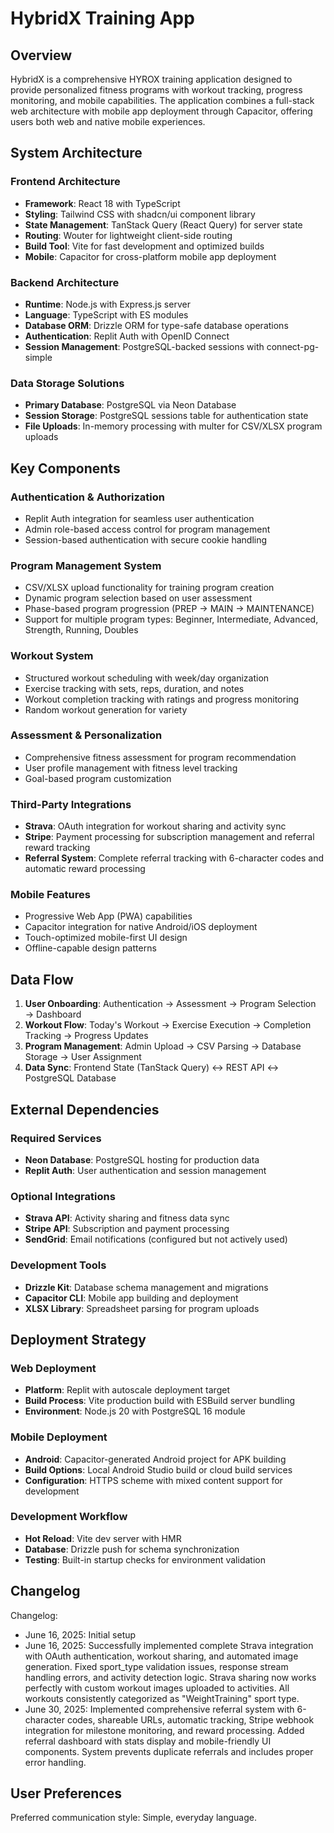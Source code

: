 # HybridX Training App

## Overview

HybridX is a comprehensive HYROX training application designed to provide personalized fitness programs with workout tracking, progress monitoring, and mobile capabilities. The application combines a full-stack web architecture with mobile app deployment through Capacitor, offering users both web and native mobile experiences.

## System Architecture

### Frontend Architecture
- **Framework**: React 18 with TypeScript
- **Styling**: Tailwind CSS with shadcn/ui component library
- **State Management**: TanStack Query (React Query) for server state
- **Routing**: Wouter for lightweight client-side routing
- **Build Tool**: Vite for fast development and optimized builds
- **Mobile**: Capacitor for cross-platform mobile app deployment

### Backend Architecture
- **Runtime**: Node.js with Express.js server
- **Language**: TypeScript with ES modules
- **Database ORM**: Drizzle ORM for type-safe database operations
- **Authentication**: Replit Auth with OpenID Connect
- **Session Management**: PostgreSQL-backed sessions with connect-pg-simple

### Data Storage Solutions
- **Primary Database**: PostgreSQL via Neon Database
- **Session Storage**: PostgreSQL sessions table for authentication state
- **File Uploads**: In-memory processing with multer for CSV/XLSX program uploads

## Key Components

### Authentication & Authorization
- Replit Auth integration for seamless user authentication
- Admin role-based access control for program management
- Session-based authentication with secure cookie handling

### Program Management System
- CSV/XLSX upload functionality for training program creation
- Dynamic program selection based on user assessment
- Phase-based program progression (PREP → MAIN → MAINTENANCE)
- Support for multiple program types: Beginner, Intermediate, Advanced, Strength, Running, Doubles

### Workout System
- Structured workout scheduling with week/day organization
- Exercise tracking with sets, reps, duration, and notes
- Workout completion tracking with ratings and progress monitoring
- Random workout generation for variety

### Assessment & Personalization
- Comprehensive fitness assessment for program recommendation
- User profile management with fitness level tracking
- Goal-based program customization

### Third-Party Integrations
- **Strava**: OAuth integration for workout sharing and activity sync
- **Stripe**: Payment processing for subscription management and referral reward tracking
- **Referral System**: Complete referral tracking with 6-character codes and automatic reward processing

### Mobile Features
- Progressive Web App (PWA) capabilities
- Capacitor integration for native Android/iOS deployment
- Touch-optimized mobile-first UI design
- Offline-capable design patterns

## Data Flow

1. **User Onboarding**: Authentication → Assessment → Program Selection → Dashboard
2. **Workout Flow**: Today's Workout → Exercise Execution → Completion Tracking → Progress Updates
3. **Program Management**: Admin Upload → CSV Parsing → Database Storage → User Assignment
4. **Data Sync**: Frontend State (TanStack Query) ↔ REST API ↔ PostgreSQL Database

## External Dependencies

### Required Services
- **Neon Database**: PostgreSQL hosting for production data
- **Replit Auth**: User authentication and session management

### Optional Integrations
- **Strava API**: Activity sharing and fitness data sync
- **Stripe API**: Subscription and payment processing
- **SendGrid**: Email notifications (configured but not actively used)

### Development Tools
- **Drizzle Kit**: Database schema management and migrations
- **Capacitor CLI**: Mobile app building and deployment
- **XLSX Library**: Spreadsheet parsing for program uploads

## Deployment Strategy

### Web Deployment
- **Platform**: Replit with autoscale deployment target
- **Build Process**: Vite production build with ESBuild server bundling
- **Environment**: Node.js 20 with PostgreSQL 16 module

### Mobile Deployment
- **Android**: Capacitor-generated Android project for APK building
- **Build Options**: Local Android Studio build or cloud build services
- **Configuration**: HTTPS scheme with mixed content support for development

### Development Workflow
- **Hot Reload**: Vite dev server with HMR
- **Database**: Drizzle push for schema synchronization
- **Testing**: Built-in startup checks for environment validation

## Changelog

Changelog:
- June 16, 2025: Initial setup
- June 16, 2025: Successfully implemented complete Strava integration with OAuth authentication, workout sharing, and automated image generation. Fixed sport_type validation issues, response stream handling errors, and activity detection logic. Strava sharing now works perfectly with custom workout images uploaded to activities. All workouts consistently categorized as "WeightTraining" sport type.
- June 30, 2025: Implemented comprehensive referral system with 6-character codes, shareable URLs, automatic tracking, Stripe webhook integration for milestone monitoring, and reward processing. Added referral dashboard with stats display and mobile-friendly UI components. System prevents duplicate referrals and includes proper error handling.

## User Preferences

Preferred communication style: Simple, everyday language.
